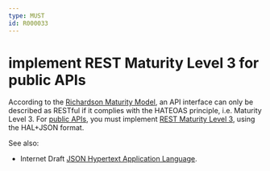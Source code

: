 ```yaml
---
type: MUST
id: R000033
---
```


# implement REST Maturity Level 3 for public APIs

According to the [Richardson Maturity Model](https://martinfowler.com/articles/richardsonMaturityModel.html), an API interface can only be described as RESTful if it complies with the HATEOAS principle, i.e. Maturity Level 3.
For [public APIs](../../010_core-principles/30_api-scope.md), you must implement [REST Maturity Level 3](https://martinfowler.com/articles/richardsonMaturityModel.html#level3), using the HAL+JSON format.

See also:
* Internet Draft [JSON Hypertext Application Language](https://tools.ietf.org/html/draft-kelly-json-hal-08).
